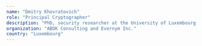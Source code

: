 ```yaml
---
name: "Dmitry Khovratovich"
role: "Principal Cryptographer"
description: "PhD, security researcher at the University of Luxembourg (2006-2010,2012-2018), Microsoft Research (2010-2012), Evernym Inc. (2016-present).Designer of Equihash and Argon2.Author of the first attack on the full AES. Broke 10+ other designs.Dmitry is an award winner of: LuxBlockHackathon 2017; Password Hashing Competition (2014-2015); Best Paper Award Asiacrypt 2010; Best PhD Thesis (2012); Best Scientific Publication in Luxembourg (2011).Security advisor and smart contract consultant for over 50 projects"
organization: "ABDK Consulting and Evernym Inc."
country: "Luxembourg"
---
```

